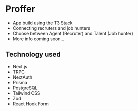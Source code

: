 
# Proffer

- App build using the T3 Stack
- Connecting recruters and job hunters
- Choose between Agent (Recruter) and Talent (Job hunter)
- More info coming soon...



## Technology used

- Next.js
- TRPC
- NextAuth
- Prisma
- PostgreSQL
- Tailwind CSS
- Zod
- React Hook Form



